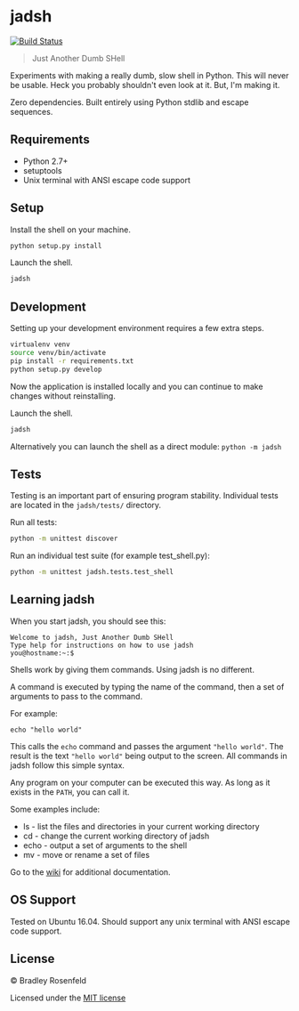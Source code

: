 # jadsh 

[![Build Status](https://travis-ci.org/BoringCode/jadsh.svg?branch=master)](https://travis-ci.org/BoringCode/jadsh)

> Just Another Dumb SHell

Experiments with making a really dumb, slow shell in Python. This will never be usable. Heck you probably shouldn't even look at it. But, I'm making it.

Zero dependencies. Built entirely using Python stdlib and escape sequences.

## Requirements

- Python 2.7+
- setuptools
- Unix terminal with ANSI escape code support

## Setup

Install the shell on your machine.

```bash
python setup.py install
```

Launch the shell.

```bash
jadsh
```

## Development

Setting up your development environment requires a few extra steps. 

```bash
virtualenv venv
source venv/bin/activate
pip install -r requirements.txt
python setup.py develop
```

Now the application is installed locally and you can continue to make changes without reinstalling.

Launch the shell.

```bash
jadsh
```

Alternatively you can launch the shell as a direct module: `python -m jadsh`

## Tests

Testing is an important part of ensuring program stability. Individual tests are located in the `jadsh/tests/` directory.

Run all tests:

```bash
python -m unittest discover
```

Run an individual test suite (for example test_shell.py):

```bash
python -m unittest jadsh.tests.test_shell
```

## Learning jadsh

When you start jadsh, you should see this:

```
Welcome to jadsh, Just Another Dumb SHell
Type help for instructions on how to use jadsh
you@hostname:~:$ 
```

Shells work by giving them commands. Using jadsh is no different.

A command is executed by typing the name of the command, then a set of arguments to pass to the command.

For example:

```
echo "hello world"
```

This calls the `echo` command and passes the argument `"hello world"`. The result is the text `"hello world"` being output to the screen. All commands in jadsh follow this simple syntax.

Any program on your computer can be executed this way. As long as it exists in the `PATH`, you can call it.

Some examples include:

- ls - list the files and directories in your current working directory
- cd - change the current working directory of jadsh
- echo - output a set of arguments to the shell
- mv - move or rename a set of files

Go to the [wiki](https://github.com/BoringCode/jadsh/wiki) for additional documentation.

## OS Support

Tested on Ubuntu 16.04. Should support any unix terminal with ANSI escape code support.

## License

&copy; Bradley Rosenfeld

Licensed under the [MIT license](https://github.com/BoringCode/jadsh/blob/master/LICENSE)
